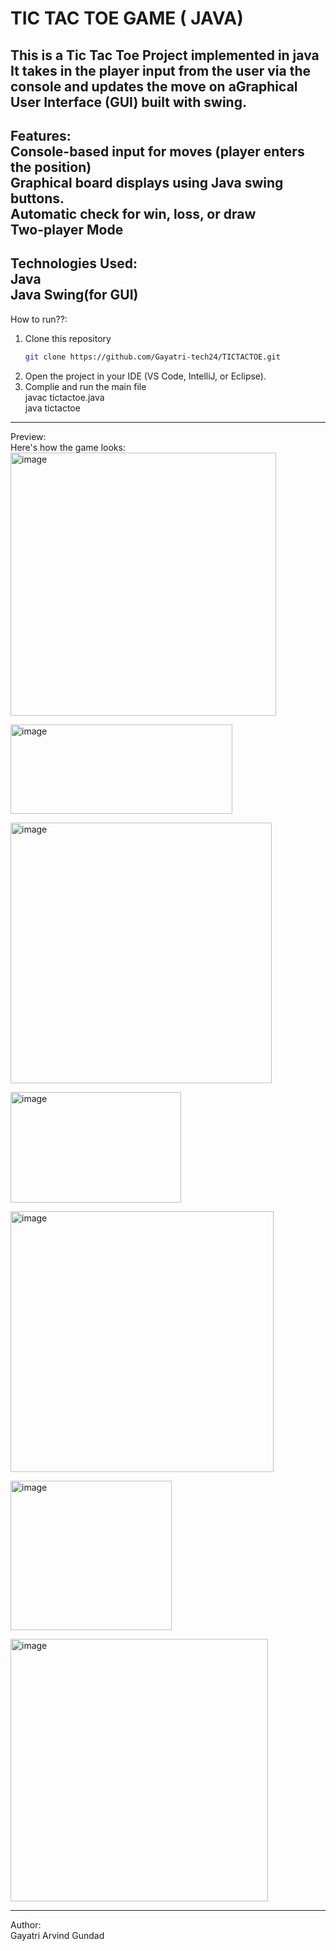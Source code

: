# TIC TAC TOE GAME ( JAVA) <br>
This is a Tic Tac Toe Project implemented in java <br>
It takes in the player input from the user via the console and updates the move on aGraphical User Interface (GUI) built with swing. <br>
--------------------------------------------------------------------------------------------------------------------------------------------------------
 Features: <br>
 Console-based input for moves (player enters the position) <br>
 Graphical board displays using Java swing buttons. <br>
 Automatic check for win, loss, or draw <br>
 Two-player Mode <br>
 -------------------------------------------------------------------------------------------------------------------------------------------------------
 Technologies Used: <br>
 Java <br>
 Java Swing(for GUI) <br>
 -------------------------------------------------------------------------------------------------------------------------------------------------------
 How to run??: <br>
 1. Clone this repository <br>
    ```bash <br>
    git clone https://github.com/Gayatri-tech24/TICTACTOE.git 
2. Open the project in your IDE (VS Code, IntelliJ, or Eclipse). <br>
3. Complie and run the main file <br>
   javac tictactoe.java <br>
   java tictactoe <br>
--------------------------------------------------------------------------------------------------------------------------------------------------------
Preview: <br>
Here's how the game looks: <br>
<img width="425" height="421" alt="image" src="https://github.com/user-attachments/assets/721be922-064c-4b0b-baba-5355c631f7cb" /> <br>

<img width="355" height="143" alt="image" src="https://github.com/user-attachments/assets/cefaa706-07fd-4b2e-9246-c40953cd8c1a" /> <br>

<img width="418" height="417" alt="image" src="https://github.com/user-attachments/assets/7de00ecd-dddf-42f5-bb35-1420c3736f4b" /> <br>

<img width="273" height="177" alt="image" src="https://github.com/user-attachments/assets/cc775259-ca28-4607-9c24-bd6187bedcad" /> <br>

<img width="421" height="417" alt="image" src="https://github.com/user-attachments/assets/3be2f8ad-4d46-4586-8423-64d4d0bf3ae4" /> <br>

<img width="258" height="239" alt="image" src="https://github.com/user-attachments/assets/65f2fb5e-9e88-4ca9-b857-55e2cec192d5" /> <br>

<img width="412" height="420" alt="image" src="https://github.com/user-attachments/assets/295de797-6d0f-48bc-b2da-8e09b273f779" /> <br>


--------------------------------------------------------------------------------------------------------------------------------------------------------
Author: <br>
Gayatri Arvind Gundad

 
